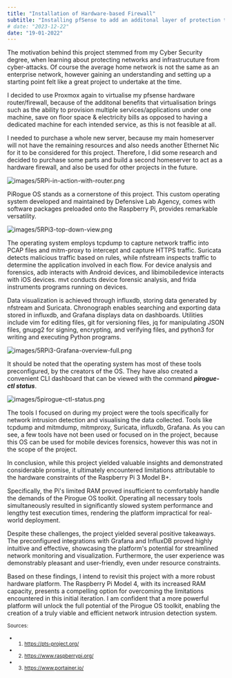 ```yaml
---
title: "Installation of Hardware-based Firewall"
subtitle: "Installing pfSense to add an additonal layer of protection to my home network"
# date: "2023-12-22"
date: "19-01-2022"
---
```


The motivation behind this project stemmed from my Cyber Security degree, when learning about protecting networks and infrastrucuture from cyber-attacks. Of course the average home network is not the same as an enterprise network, however gaining an understanding and setting up a starting point felt like a great project to undertake at the time.

I decided to use Proxmox again to virtualise my pfsense hardware router/firewall, because of the additonal benefits that virtualisation brings such as the ability to provision multiple services/applications under one machine, save on floor space & electricity bills as opposed to having a dedicated machine for each intended service, as this is not feasible at all.

I needed to purchase a whole new server, because my main homeserver will not have the remaining resources and also needs another Ethernet Nic for it to be considered for this project. Therefore, I did some research and decided to purchase some parts and build a second homeserver to act as a hardware firewall, and also be used for other projects in the future.

![images/5RPi-in-action-with-router.png](/images/5RPi-in-action-with-router.png)

PiRogue OS stands as a cornerstone of this project. This custom operating system developed and maintained by Defensive Lab Agency, comes with software packages preloaded onto the Raspberry Pi, provides remarkable versatility.

![images/5RPi3-top-down-view.png](/images/5RPi3-top-down-view.png)

The operating system employs tcpdump to capture network traffic into PCAP files and mitm-proxy to intercept and capture HTTPS traffic. Suricata detects malicious traffic based on rules, while nfstream inspects traffic to determine the application involved in each flow. For device analysis and forensics, adb interacts with Android devices, and libimobiledevice interacts with iOS devices. mvt conducts device forensic analysis, and frida instruments programs running on devices.

Data visualization is achieved through influxdb, storing data generated by nfstream and Suricata. Chronograph enables searching and exporting data stored in influxdb, and Grafana displays data on dashboards. Utilities include vim for editing files, git for versioning files, jq for manipulating JSON files, gnupg2 for signing, encrypting, and verifying files, and python3 for writing and executing Python programs.

![images/5RPi3-Grafana-overview-full.png](/images/5RPi3-Grafana-overview-full.png)

It should be noted that the operating system has most of these tools preconfigured, by the creators of the OS. They have also created a convenient CLI dashboard that can be viewed with the command ***pirogue-ctl status***.

![images/5pirogue-ctl-status.png](/images/5pirogue-ctl-status.png)

The tools I focused on during my project were the tools specifically for network intrusion detection and visualising the data collected. Tools like tcpdump and mitmdump, mitmproxy, Suricata, influxdb, Grafana. As you can see, a few tools have not been used or focused on in the project, because this OS can be used for mobile devices forensics, however this was not in the scope of the project.

In conclusion, while this project yielded valuable insights and demonstrated considerable promise, it ultimately encountered limitations attributable to the hardware constraints of the Raspberry Pi 3 Model B+.

Specifically, the Pi's limited RAM proved insufficient to comfortably handle the demands of the Pirogue OS toolkit. Operating all necessary tools simultaneously resulted in significantly slowed system performance and lengthy test execution times, rendering the platform impractical for real-world deployment.

Despite these challenges, the project yielded several positive takeaways. The preconfigured integrations with Grafana and InfluxDB proved highly intuitive and effective, showcasing the platform's potential for streamlined network monitoring and visualization. Furthermore, the user experience was demonstrably pleasant and user-friendly, even under resource constraints.

Based on these findings, I intend to revisit this project with a more robust hardware platform. The Raspberry Pi Model 4, with its increased RAM capacity, presents a compelling option for overcoming the limitations encountered in this initial iteration. I am confident that a more powerful platform will unlock the full potential of the Pirogue OS toolkit, enabling the creation of a truly viable and efficient network intrusion detection system.









 

<small>Sources:
- 1. https://pts-project.org/
- 2. https://www.raspberrypi.org/
- 3. https://www.portainer.io/



</small>
